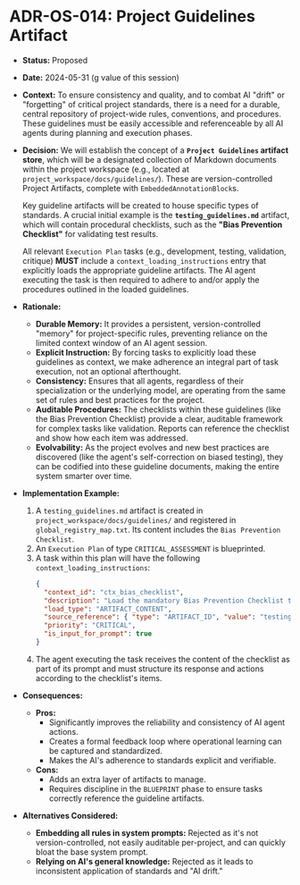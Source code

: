 # ADR-OS-014: Project Guidelines Artifact

*   **Status:** Proposed
*   **Date:** 2024-05-31 (g value of this session)
*   **Context:**
    To ensure consistency and quality, and to combat AI "drift" or "forgetting" of critical project standards, there is a need for a durable, central repository of project-wide rules, conventions, and procedures. These guidelines must be easily accessible and referenceable by all AI agents during planning and execution phases.

*   **Decision:**
    We will establish the concept of a **`Project Guidelines` artifact store**, which will be a designated collection of Markdown documents within the project workspace (e.g., located at `project_workspace/docs/guidelines/`). These are version-controlled Project Artifacts, complete with `EmbeddedAnnotationBlock`s.

    Key guideline artifacts will be created to house specific types of standards. A crucial initial example is the **`testing_guidelines.md`** artifact, which will contain procedural checklists, such as the **"Bias Prevention Checklist"** for validating test results.

    All relevant `Execution Plan` tasks (e.g., development, testing, validation, critique) **MUST** include a `context_loading_instructions` entry that explicitly loads the appropriate guideline artifacts. The AI agent executing the task is then required to adhere to and/or apply the procedures outlined in the loaded guidelines.

*   **Rationale:**
    *   **Durable Memory:** It provides a persistent, version-controlled "memory" for project-specific rules, preventing reliance on the limited context window of an AI agent session.
    *   **Explicit Instruction:** By forcing tasks to explicitly load these guidelines as context, we make adherence an integral part of task execution, not an optional afterthought.
    *   **Consistency:** Ensures that all agents, regardless of their specialization or the underlying model, are operating from the same set of rules and best practices for the project.
    *   **Auditable Procedures:** The checklists within these guidelines (like the Bias Prevention Checklist) provide a clear, auditable framework for complex tasks like validation. Reports can reference the checklist and show how each item was addressed.
    *   **Evolvability:** As the project evolves and new best practices are discovered (like the agent's self-correction on biased testing), they can be codified into these guideline documents, making the entire system smarter over time.

*   **Implementation Example:**

    1.  A `testing_guidelines.md` artifact is created in `project_workspace/docs/guidelines/` and registered in `global_registry_map.txt`. Its content includes the `Bias Prevention Checklist`.
    2.  An `Execution Plan` of type `CRITICAL_ASSESSMENT` is blueprinted.
    3.  A task within this plan will have the following `context_loading_instructions`:
        ```json
        {
          "context_id": "ctx_bias_checklist",
          "description": "Load the mandatory Bias Prevention Checklist to guide the critical assessment of test results.",
          "load_type": "ARTIFACT_CONTENT",
          "source_reference": { "type": "ARTIFACT_ID", "value": "testing_guidelines_md_artifact_id" },
          "priority": "CRITICAL",
          "is_input_for_prompt": true
        }
        ```
    4.  The agent executing the task receives the content of the checklist as part of its prompt and must structure its response and actions according to the checklist's items.

*   **Consequences:**
    *   **Pros:**
        *   Significantly improves the reliability and consistency of AI agent actions.
        *   Creates a formal feedback loop where operational learning can be captured and standardized.
        *   Makes the AI's adherence to standards explicit and verifiable.
    *   **Cons:**
        *   Adds an extra layer of artifacts to manage.
        *   Requires discipline in the `BLUEPRINT` phase to ensure tasks correctly reference the guideline artifacts.

*   **Alternatives Considered:**
    *   **Embedding all rules in system prompts:** Rejected as it's not version-controlled, not easily auditable per-project, and can quickly bloat the base system prompt.
    *   **Relying on AI's general knowledge:** Rejected as it leads to inconsistent application of standards and "AI drift."